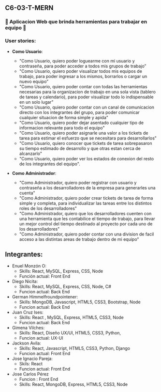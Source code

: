 ## C6-03-T-MERN

### :briefcase: Aplicacion Web que brinda herramientas para trabajar en equipo :briefcase:

### User stories:

- **Como Usuario**:

  - "Como Usuario, quiero poder loguearme con mi usuario y contraseña, para poder acceder a todos mis grupos de trabajo”
  - "Como Usuario, quiero poder visualizar todos mis equipos de trabajo, para poder ingresar a los mismos, borrarlos o cargar un nuevo equipo”
  - "Como Usuario, quiero poder contar con todas las herramientas necesarias para la organizacion de trabajo en una sola vista (tablero de tareas y calendario), para poder visualizar todo lo indispensable en un solo lugar”
  - "Como Usuario, quiero poder contar con un canal de comunicacion directo con los integrantes del grupo, para poder comunicar cualquier situacion de forma simple y apida"
  - "Como Usuario, quiero poder dejar asentado cualquier tipo de informacion relevante para todo el equipo"
  - "Como Usuario, quiero poder asignarle una valor a los tickets de tarea para estimar el esfuerzo que se necesitara para desarrollarlos"
  - "Como Usuario, quiero conocer que tickets de tarea sobrepasaron su tiempo estimado de desarrollo y que otras estan cerca de alcanzarlo"
  - "Como Usuario, quiero poder ver los estados de conexion del resto de los integrantes del equipo".

- **Como Administrador**:

  - "Como Administrador, quiero poder registrar con usuario y contraseña a los desarrolladores de la empresa para generarles una cuenta"
  - "Como Administrador, quiero poder crear tickets de tarea de forma simple y completa, para individualizar las tareas entre los distintos roles de los desarrolladores"
  - "Como Administrador, quiero que los desarrolladores cuenten con una herramienta que les contabilice el tiempo de trabajo, para llevar un mejor control del tiempo destinado al proyecto por cada uno de los desarrolladores"
  - "Como Administrador, quiero poder contar con una division de facil acceso a las distintas areas de trabajo dentro de mi equipo"

## Integrantes:

- Enuel Monzón O:
  - Skills: React, MySQL, Express, CSS, Node
  - Función actual: Front End
- Diego Nicita:
  - Skills: React, MySQL, Express, CSS, Node, C#
  - Funcion actual: Back End
- German Himmelfroundpointener:
  - Skills: MongoDB, Javascript, HTML5, CSS3, Bootstrap, Node
  - Funcion actual: Back End
- Juan Cruz Ises:
  - Skills: React , MySQL, Express, HTML5, CSS3, Node
  - Funcion actual: Back End
- Gimena Vilches:
  - Skills: React, Diseño UX/UI, HTML5, CSS3, Python,
  - Funcion actual: UX-UI
- Jackson Avila:
  - Skills: React, Javascript, HTML5, CSS3, Python, Django
  - Funcion actual: Front End
- Jose Ignacio Pareja:
  - Skils: React
  - Funcion actual: Front End
- Jose Carlos Pérez
  - Funcion : Front End
  - Skills: React, MongoDB, Express, HTML5, CSS3, Node
